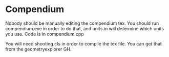 # Compendium

Nobody should be manually editing the compendium tex. You should run compendium.exe in order to do that, and units.in will determine which units you use. Code is in compendium.cpp

You will need shooting.cls in order to compile the tex file. You can get that from the geometryexplorer GH.